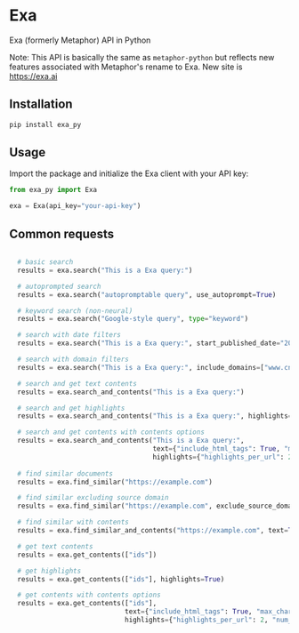 # Exa

Exa (formerly Metaphor) API in Python

Note: This API is basically the same as `metaphor-python` but reflects new
features associated with Metaphor's rename to Exa. New site is https://exa.ai

## Installation

```bash
pip install exa_py
```

## Usage

Import the package and initialize the Exa client with your API key:

```python
from exa_py import Exa

exa = Exa(api_key="your-api-key")
```

## Common requests
```python

  # basic search
  results = exa.search("This is a Exa query:")

  # autoprompted search
  results = exa.search("autopromptable query", use_autoprompt=True)

  # keyword search (non-neural)
  results = exa.search("Google-style query", type="keyword")

  # search with date filters
  results = exa.search("This is a Exa query:", start_published_date="2019-01-01", end_published_date="2019-01-31")

  # search with domain filters
  results = exa.search("This is a Exa query:", include_domains=["www.cnn.com", "www.nytimes.com"])

  # search and get text contents
  results = exa.search_and_contents("This is a Exa query:")

  # search and get highlights
  results = exa.search_and_contents("This is a Exa query:", highlights=True)

  # search and get contents with contents options
  results = exa.search_and_contents("This is a Exa query:", 
                                    text={"include_html_tags": True, "max_characters": 1000}, 
                                    highlights={"highlights_per_url": 2, "num_sentences": 1, "query": "This is the highlight query:"})
                                    
  # find similar documents
  results = exa.find_similar("https://example.com")

  # find similar excluding source domain
  results = exa.find_similar("https://example.com", exclude_source_domain=True)

  # find similar with contents
  results = exa.find_similar_and_contents("https://example.com", text=True, highlights=True)

  # get text contents
  results = exa.get_contents(["ids"])

  # get highlights
  results = exa.get_contents(["ids"], highlights=True)

  # get contents with contents options
  results = exa.get_contents(["ids"], 
                             text={"include_html_tags": True, "max_characters": 1000}, 
                             highlights={"highlights_per_url": 2, "num_sentences": 1, "query": "This is the highlight query:"})
```

